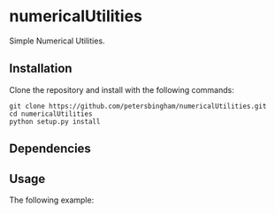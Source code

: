 # numericalUtilities
Simple Numerical Utilities.

## Installation

Clone the repository and install with the following commands:

    git clone https://github.com/petersbingham/numericalUtilities.git
    cd numericalUtilities
    python setup.py install
    
## Dependencies

    
## Usage

The following example:

